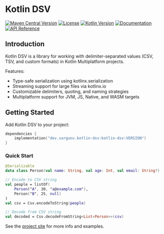 # Kotlin DSV

[![Maven Central Version](https://img.shields.io/maven-central/v/dev.sargunv.kotlin-dsv/kotlin-dsv?label=Maven)](https://central.sonatype.com/artifact/dev.sargunv.kotlin-dsv/kotlin-dsv)
[![License](https://img.shields.io/github/license/sargunv/kotlin-dsv?label=License)](https://github.com/sargunv/kotlin-dsv/blob/main/LICENSE)
[![Kotlin Version](https://img.shields.io/badge/dynamic/toml?url=https%3A%2F%2Fraw.githubusercontent.com%2Fsargunv%2Fkotlin-dsv%2Frefs%2Fheads%2Fmain%2Fgradle%2Flibs.versions.toml&query=versions.kotlin&prefix=v&logo=kotlin&label=Kotlin)](./gradle/libs.versions.toml)
[![Documentation](https://img.shields.io/badge/Documentation-blue?logo=MaterialForMkDocs&logoColor=white)](https://sargunv.github.io/kotlin-dsv/)
[![API Reference](https://img.shields.io/badge/API_Reference-blue?logo=Kotlin&logoColor=white)](https://sargunv.github.io/kotlin-dsv/api/)

## Introduction

Kotlin DSV is a library for working with delimiter-separated values (CSV, TSV,
and custom formats) in Kotlin Multiplatform projects.

Features:

- Type-safe serialization using kotlinx.serialization
- Streaming support for large files via kotlinx.io
- Customizable delimiters, quoting, and naming strategies
- Multiplatform support for JVM, JS, Native, and WASM targets

## Getting Started

Add Kotlin DSV to your project:

```kotlin
dependencies {
    implementation("dev.sargunv.kotlin-dsv:kotlin-dsv:VERSION")
}
```

### Quick Start

```kotlin
@Serializable
data class Person(val name: String, val age: Int, val email: String?)

// Encode to CSV string
val people = listOf(
    Person("A", 30, "a@example.com"),
    Person("B", 25, null)
)
val csv = Csv.encodeToString(people)

// Decode from CSV string
val decoded = Csv.decodeFromString<List<Person>>(csv)
```

See the [project site](https://sargunv.github.io/kotlin-dsv/) for more info and
examples.
